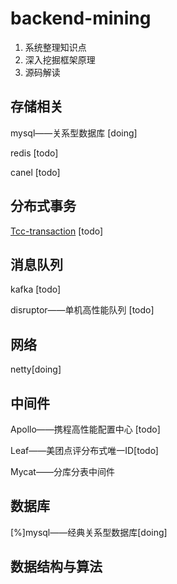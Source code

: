 # backend-mining
1. 系统整理知识点
2. 深入挖掘框架原理
3. 源码解读



## 存储相关

mysql——关系型数据库 [doing]

redis [todo]

canel [todo]

## 分布式事务

[Tcc-transaction](https://github.com/changmingxie/tcc-transaction) [todo]

## 消息队列

kafka [todo]

disruptor——单机高性能队列 [todo]



## 网络

netty[doing]

## 中间件

Apollo——携程高性能配置中心 [todo]

Leaf——美团点评分布式唯一ID[todo]

Mycat——分库分表中间件

## 数据库

[%]mysql——经典关系型数据库[doing]



## 数据结构与算法